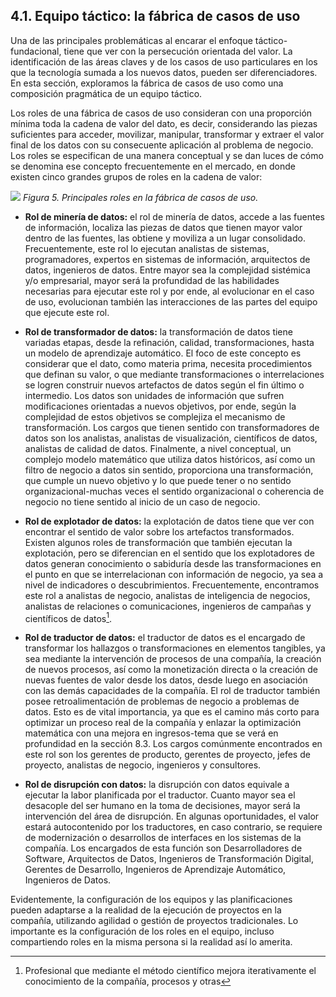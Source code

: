 ## 4.1. Equipo táctico: la fábrica de casos de uso

Una de las principales problemáticas al encarar el enfoque táctico-fundacional, tiene que ver con la persecución orientada del valor. La identificación de las áreas claves y de los casos de uso particulares en los que la tecnología sumada a los nuevos datos, pueden ser diferenciadores. En esta sección, exploramos la fábrica de casos de uso como una composición pragmática de un equipo táctico.

Los roles de una fábrica de casos de uso consideran con una proporción mínima toda la cadena de valor del dato, es decir, considerando las piezas suficientes para acceder, movilizar, manipular, transformar y extraer el valor final de los datos con su consecuente aplicación al problema de negocio. Los roles se especifican de una manera conceptual y se dan luces de cómo se denomina ese concepto frecuentemente en el mercado, en donde existen cinco grandes grupos de roles en la cadena de valor:

![](ilustracion_5.png)
*Figura 5. Principales roles en la fábrica de casos de uso.*

* **Rol de minería de datos:** el rol de minería de datos, accede a las fuentes de información, localiza las piezas de datos que tienen mayor valor dentro de las fuentes, las obtiene y moviliza a un lugar consolidado. Frecuentemente, este rol lo ejecutan analistas de sistemas, programadores, expertos en sistemas de información, arquitectos de datos, ingenieros de datos. Entre mayor sea la complejidad sistémica y/o empresarial, mayor será la profundidad de las habilidades necesarias para ejecutar este rol y por ende, al evolucionar en el caso de uso, evolucionan también las interacciones de las partes del equipo que ejecute este rol.

* **Rol de transformador de datos:** la transformación de datos tiene variadas etapas, desde la refinación, calidad, transformaciones, hasta un modelo de aprendizaje automático. El foco de este concepto es considerar que el dato, como materia prima, necesita procedimientos que definan su valor, o que mediante transformaciones o interrelaciones se logren construir nuevos artefactos de datos según el fin último o intermedio. Los datos son unidades de información que sufren modificaciones orientadas a nuevos objetivos, por ende, según la complejidad de estos objetivos se complejiza el mecanismo de transformación. Los cargos que tienen sentido con transformadores de datos son los analistas, analistas de visualización, científicos de datos, analistas de calidad de datos. Finalmente, a nivel conceptual, un complejo modelo matemático que utiliza datos históricos, así como un filtro de negocio a datos sin sentido, proporciona una transformación, que cumple un nuevo objetivo y lo que puede tener o no sentido organizacional-muchas veces el sentido organizacional o coherencia de negocio no tiene sentido al inicio de un caso de negocio.

* **Rol de explotador de datos:** la explotación de datos tiene que ver con encontrar el sentido de valor sobre los artefactos transformados. Existen algunos roles de transformación que también ejecutan la explotación, pero se diferencian en el sentido que los explotadores de datos generan conocimiento o sabiduría desde las transformaciones en el punto en que se interrelacionan con información de negocio, ya sea a nivel de indicadores o descubrimientos. Frecuentemente, encontramos este rol a analistas de negocio, analistas de inteligencia de negocios, analistas de relaciones o comunicaciones, ingenieros de campañas y científicos de datos[^8].

* **Rol de traductor de datos:** el traductor de datos es el encargado de transformar los hallazgos o transformaciones en elementos tangibles, ya sea mediante la intervención de procesos de una compañía, la creación de nuevos procesos, así como la monetización directa o la creación de nuevas fuentes de valor desde los datos, desde luego en asociación con las demás capacidades de la compañía. El rol de traductor también posee retroalimentación de problemas de negocio a problemas de datos. Esto es de vital importancia, ya que es el camino más corto para optimizar un proceso real de la compañía y enlazar la optimización matemática con una mejora en ingresos-tema que se verá en profundidad en la sección 8.3. Los cargos comúnmente encontrados en este rol son los gerentes de producto, gerentes de proyecto, jefes de proyecto, analistas de negocio, ingenieros y consultores.

* **Rol de disrupción con datos:** la disrupción con datos equivale a ejecutar la labor planificada por el traductor. Cuanto mayor sea el desacople del ser humano en la toma de decisiones, mayor será la intervención del área de disrupción. En algunas oportunidades, el valor estará autocontenido por los traductores, en caso contrario, se requiere de modernización o desarrollos de interfaces en los sistemas de la compañía. Los encargados de esta función son Desarrolladores de Software, Arquitectos de Datos, Ingenieros de Transformación Digital, Gerentes de Desarrollo, Ingenieros de Aprendizaje Automático, Ingenieros de Datos.

Evidentemente, la configuración de los equipos y las planificaciones pueden adaptarse a la realidad de la ejecución de proyectos en la compañía, utilizando agilidad o gestión de proyectos tradicionales. Lo importante es la configuración de los roles en el equipo, incluso compartiendo roles en la misma persona si la realidad así lo amerita.

[^8]: Profesional que mediante el método científico mejora iterativamente el conocimiento de la compañía, procesos y otras